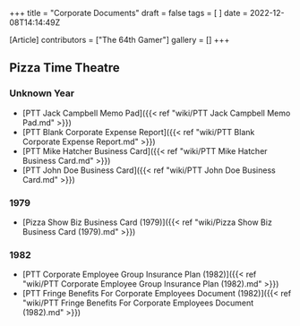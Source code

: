 +++
title = "Corporate Documents"
draft = false
tags = [ ]
date = 2022-12-08T14:14:49Z

[Article]
contributors = ["The 64th Gamer"]
gallery = []
+++
## Pizza Time Theatre ##

### Unknown Year ###

* [PTT Jack Campbell Memo Pad]({{< ref "wiki/PTT Jack Campbell Memo Pad.md" >}})
* [PTT Blank Corporate Expense Report]({{< ref "wiki/PTT Blank Corporate Expense Report.md" >}})
* [PTT Mike Hatcher Business Card]({{< ref "wiki/PTT Mike Hatcher Business Card.md" >}})
* [PTT John Doe Business Card]({{< ref "wiki/PTT John Doe Business Card.md" >}})

### 1979 ###

* [Pizza Show Biz Business Card (1979)]({{< ref "wiki/Pizza Show Biz Business Card (1979).md" >}})

### 1982 ###

* [PTT Corporate Employee Group Insurance Plan (1982)]({{< ref "wiki/PTT Corporate Employee Group Insurance Plan (1982).md" >}})
* [PTT Fringe Benefits For Corporate Employees Document (1982)]({{< ref "wiki/PTT Fringe Benefits For Corporate Employees Document (1982).md" >}})